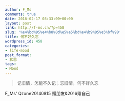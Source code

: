 ```yaml
---
author: F_Ms
comments: true
date: 2016-02-17 03:33:09+00:00
layout: post
link: http://f-ms.cn/?p=458
slug: '%e4%bd%95%e4%b8%8d%e5%a5%bd%e4%b9%85%e5%bf%98'
title: 何不好久忘
wordpress_id: 458
categories:
- life-mood
post_format:
- 状态
tags:
- Mood
---
```


<blockquote>记旧情，怎能不久记；忘旧情，何不好久忘</blockquote>


F_Ms' Qzone20140815 赠朋友&2016赠自己

